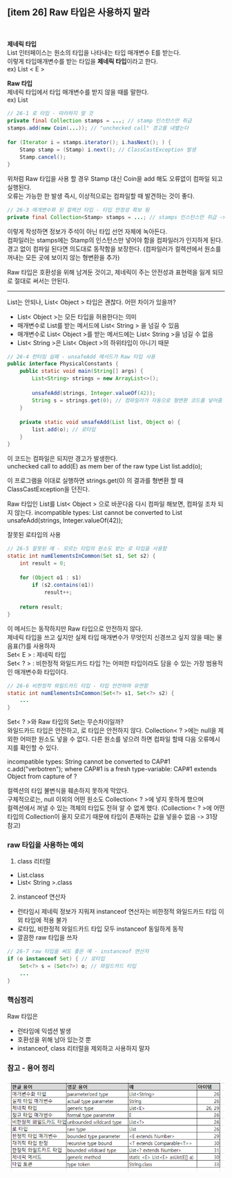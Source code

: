 ## [item 26] Raw 타입은 사용하지 말라

<br>

**제네릭 타입**  
List 인터페이스는 원소의 타입을 나타내는 타입 매개변수 E를 받는다.  
이렇게 타입매개변수를 받는 타입을 **제네릭 타입**이라고 한다.  
ex) List < E >

**Raw 타입**  
제네릭 타입에서 타입 매개변수를 받지 않을 때를 말한다.  
ex) List  


```java
// 26-1 로 타입 - 따라하지 말 것
private final Collection stamps = ...; // stamp 인스턴스만 취급
stamps.add(new Coin(...)); // "unchecked call" 경고를 내뱉는다

for (Iterator i = stamps.iterator(); i.hasNext(); ) {
    Stamp stamp = (Stamp) i.next(); // ClassCastException 발생
    Stamp.cancel();
}
```

위처럼 Raw 타입을 사용 할 경우 Stamp 대신 Coin을 add 해도 오류없이 컴파일 되고 실행된다.  
오류는 가능한 한 발생 즉시, 이상적으로는 컴파일할 때 발견하는 것이 좋다.


```java
// 26-3 매개변수화 된 컬렉션 타입 - 타입 안정성 확보 됨
private final Collection<Stamp> stamps = ...; // stamps 인스턴스만 취급 -> 이 주석도 필요가 x
```

이렇게 작성하면 정보가 주석이 아닌 타입 선언 자체에 녹아든다.  
컴파일러는 stamps에는 Stamp의 인스턴스만 넣어야 함을 컴파일러가 인지하게 된다.  
경고 없이 컴파일 된다면 의도대로 동작함을 보장한다. (컴파일러가 컬렉션에서 원소를 꺼내는 모든 곳에 보이지 않는 형변환을 추가)

Raw 타입은 호환성을 위해 남겨둔 것이고, 제네릭이 주는 안전성과 표현력을 잃게 되므로 절대로 써서는 안된다.

--------------

List는 안되나, List< Object > 타입은 괜찮다.
어떤 차이가 있을까?
- List< Object >는 모든 타입을 허용한다는 의미
- 매개변수로 List를 받는 메서드에 List< String > 을 넘길 수 있음
- 매개변수로 List< Object >를 받는 메서드에는 List< String >을 넘길 수 없음
- List< String >은 List< Object >의 하위타입이 아니기 때문 

```java
// 26-4 런타임 실패 - unsafeAdd 메서드가 Raw 타입 사용
public interface PhysicalConstants {
    public static void main(String[] args) {
        List<String> strings = new ArrayList<>();
        
        unsafeAdd(strings, Integer.valueOf(42));
        String s = strings.get(0); // 컴파일러가 자동으로 형변환 코드를 넣어줌
    }
    
    private static void unsafeAdd(List list, Object o) {
        list.add(o); // 로타입
    }
}
```

이 코드는 컴파일은 되지만 경고가 발생한다.  
unchecked call to add(E) as mem ber of the raw type List
      list.add(o);  

이 프로그램을 이대로 실행하면 strings.get(0) 의 결과를 형변환 할 때 ClassCastException을 던진다.

Raw 타입인 List를 List< Object > 으로 바꾼다음 다시 컴파일 해보면, 컴파일 조차 되지 않는다.
incompatible types: List<String> cannot be converted to List<Object>
    unsafeAdd(strings, Integer.valueOf(42));


잘못된 로타입의 사용  

```java
// 26-5 잘못된 예 - 모르는 타입의 원소도 받는 로 타입을 사용함
static int numElementsInCommon(Set s1, Set s2) {
    int result = 0;
    
    for (Object o1 : s1)
        if (s2.contains(o1))
            result++;
        
    return result;
}
```

이 메서드는 동작하지만 Raw 타입으로 안전하지 않다.  
제네릭 타입을 쓰고 싶지만 실제 타입 매개변수가 무엇인지 신경쓰고 싶지 않을 때는 물음표(?)를 사용하자  
Set< E > : 제네릭 타입  
Set< ? > : 비한정적 와일드카드 타입
?는 어떠한 타입이라도 담을 수 있는 가장 범용적인 매개변수화 타입이다.

```java
// 26-6 비한정적 와일드카드 타입 - 타입 안전하며 유연함
static int numElementsInCommon(Set<?> s1, Set<?> s2) {
    ...
}
```

Set< ? >와 Raw 타입의 Set는 무슨차이일까?  
와일드카드 타입은 안전하고, 로 타입은 안전하지 않다.
Collection< ? >에는 null을 제외한 어떠한 원소도 넣을 수 없다.
다른 원소를 넣으려 하면 컴파일 할때 다음 오류메시지를 확인할 수 있다.

incompatible types: String cannot be converted to CAP#1
    c.add("verbotren");
where CAP#1 is a fresh type-variable:
    CAP#1 extends Object from capture of ?

컬렉션의 타입 불변식을 훼손하지 못하게 막았다.  
구체적으로는, null 이외의 어떤 원소도 Collection< ? >에 넣지 못하게 했으며  
컬렉션에서 꺼낼 수 있는 객체의 타입도 전혀 알 수 없게 했다.
(Collection< ? >에 어떤 타입의 Collection이 올지 모르기 때문에 타입이 존재하는 값을 넣을수 없음 -> 31장 참고)

### raw 타입을 사용하는 예외

1. class 리터럴
- List.class
- List< String >.class

2. instanceof 연산자
- 런타임시 제네릭 정보가 지워져 instanceof 연산자는 비한정적 와일드카드 타입 이외 타입에 적용 불가
- 로타입, 비한정적 와일드카드 타입 모두 instanceof 동일하게 동작 
- 깔끔한 raw 타입을 쓰자


```java
// 26-7 raw 타입을 써도 좋은 예 - instanceof 연산자
if (o instanceof Set) { // 로타입
    Set<?> s = (Set<?>) o; // 와일드카드 타입
    ...
}
```


### 핵심정리
Raw 타입은  
- 런타임에 익셉션 발생
- 호환성을 위해 남아 있는것 뿐
- instanceof, class 리터럴을 제외하고 사용하지 말자

### 참고 - 용어 정리
![05-item26-ddeok.png](05-item26-ddeok.png)
